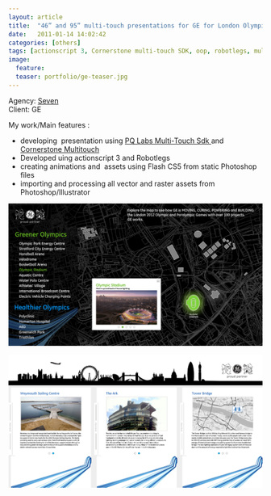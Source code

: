 ```yaml
---
layout: article
title:  "46” and 95” multi-touch presentations for GE for London Olympics"
date:   2011-01-14 14:02:42
categories: [others]
tags: [actionscript 3, Cornerstone multi-touch SDK, oop, robotlegs, multi-touch,  PQ Labs multi-touch SDK]
image:
  feature:
  teaser: portfolio/ge-teaser.jpg
---
```


Agency: [Seven  
](http://www.seven.co.uk/)Client: GE

My work/Main features :

- developing  presentation using [PQ Labs Multi-Touch Sdk ](http://multi-touch-screen.com/sdk.html) and [Cornerstone Multitouch](https://cornerstone.multitouch.fi/)
- Developed uing actionscript 3 and Robotlegs
- creating animations and  assets using Flash CS5 from static Photoshop files
- importing and processing all vector and raster assets from Photoshop/Illustrator

![GE multi-touch presentations screen 1](/images/portfolio/ge-1.jpg "GE multi-touch presentations screen 1")

![GE multi-touch presentations screen 2](/images/portfolio/ge-2.jpg "GE multi-touch presentations screen 2")
